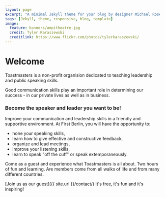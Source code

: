 ```yaml
---
layout: page
excerpt: "A minimal Jekyll theme for your blog by designer Michael Rose."
tags: [Jekyll, theme, responsive, blog, template]
image:
  feature: banners/ampitheatre.jpg
  credit: Tyler Karaszewski
  creditlink: https://www.flickr.com/photos/tylerkaraszewski/
---
```


# Welcome

Toastmasters is a non-profit organision dedicated to teaching leadership and public speaking skills.

Good communication skills play an important role in determining our success - in our private lives as well as in business.

### Become the speaker and leader you want to be!

Improve your communication and leadership skills in a friendly and supportive environment.
At First Berlin, you will have the opportunity to:

* hone your speaking skills,
* learn how to give effective and constructive feedback,
* organize and lead meetings,
* improve your listening skills,
* learn to speak "off the cuff" or speak extemporaneously.


Come as a guest and experience what Toastmasters is all about. Two hours of fun and learning.
Are members come from all walks of life and from many different countries.

[Join us as our guest]({{ site.url }}/contact/) It's free, it's fun and it's inspiring!

 